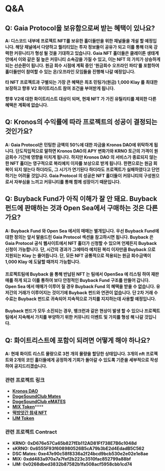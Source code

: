 # Q\&A

## Q: Gaia Protocol을 보유함으로써 받는 혜택이 있나요?

**A: 디스코드 내부에 프로젝트 NFT를 보유한 홀더들만을 위한 채널들을 개설 할 예정입니다. 해당 채널에서 다양하고 퀄리티있는 투자 정보들이 공유가 되고 이를 통해 더욱 강력한 커뮤니티가 형성 될 것을 기대하고 있습니다. Gaia NFT 홀더들은 클레이튼 생태계 안에서 이와 같은 질 높은 커뮤니티 소속감을 가질 수 있고, 이는 NFT 의 가치가 상승하게 되는 선순환이 됩니다. 원금 회수 시점에 계획 중인 ‘원금회수 오프라인 파티’를 포함하여 홀더들만이 참여할 수 있는 온/오프라인 모임들을 진행해 나갈 예정입니다.**

**타 NFT 프로젝트과 구별되는 가장 큰 혜택은 최초 민팅가(원금) 1,000 Klay 를 최대한 보장하고 향후 V2 화이트리스트 참여 조건을 부여받게 됩니다.**

**향후 V2에 대한 화이트리스트 대상이 되며, 현재 NFT 가 가진 유틸리티를 제외한 다른 혜택은 계획에 없습니다.**

## Q: Kronos의 수익률에 따라 프로젝트의 성공이 결정되는 것인가요?

#### A: Gaia Protocol은 민팅한 금액의 50%에 대한 자금을 Kronos DAO에 위탁하게 됩니다. 단도직입적으로 말하면 Kronos DAO의 APY 변화가와 KRNO 토근의 가격이 원금회수 기간에 영향을 미치게 됩니다. 하지만 Kronos DAO 의 서비스가 종료되지 않는 한 NFT 홀더는 영구적으로 복리예치 이자를 보상으로 받게 됩니다. 한편으로는 원금 회복이 되지 않는다 하더라도, 그 시기가 연기된다 하더라도 프로젝트가 실패하였다고 단언하기는 어려울 것입니다. Gaia Protocol 의 성공은 NFT 홀더들이 커뮤니티의 구성원으로서 자부심을 느끼고 커뮤니티를 통해 함께 성장이기 때문입니다.

## Q: Buyback Fund가 아직 이해가 잘 안 돼요. Buyback 펀드에 판매하는 것과 Open Sea에서 구매하는 것은 다른가요?

#### A: Buyback Fund 와 Open Sea 에서의 매매는 별개입니다. 우선 Buyback Fund에 대한 정의는 앞서 말씀드린 Gaia Protocol 섹션을 참고하시면 됩니다. Buyback 은 Gaia Protocol 공식 웹사이트에서 NFT 홀더가 신청할 수 있으며 언제든지 Buyback 신청이 가능합니다. 단, 시간의 경과가 그에따라 예치된 복리 이자만큼 Buyback 으로 지원되는 Klay 는 줄어듭니다. 단, 모든 NFT 공통적으로 적용되는 원금 회수금액이 1,000 Klay 에 도달할 때까지 가능합니다.

#### 프로젝트팀에 Buyback 을 통해 반납된 NFT 는 팀에서 OpenSea 에 리스팅 하여 재판매를 하게 되고 이를 통하여 보다 안정적인 Buyback Fund 구조를 만들어 갑니다. Open Sea 에서 매매가 이루어 질 경우 Buyback Fund 의 혜택을 받을 수 없습니다. 유저간의 거래가 이루어지는 것이기에 Buyback 펀드와 연관이 없습니다. 단 2차 거래 수수료는 Buyback 펀드로 귀속되어 지속적으로 가치를 지지하는데 사용할 예정입니다.

#### **Buyback 펀드가 모두 소진되는 경우, 뱅크런과 같은 현상이 발생 할 수 있으나 프로젝트 팀에서 지속해서 가치를 부양하기 위한 커뮤니티 이벤트 및 가치를 형성 해 나갈 것입니다.**

## Q: 화이트리스트에 포함이 되려면 어떻게 해야 하나요?

#### A: 현재 화이트 리스트 물량으로 3천 개의 물량을 할당한 상태입니다. 3개의 nft 프로젝트와 2개의 코인 홀더들에게 공정하게 기회가 돌아갈 수 있도록 기준을 세부적으로 작성하여 공지드리겠습니다.

### 관련 프로젝트 링크

* [**Kronos DAO**](https://kronosdao.finance)
* [**DogeSoundClub Mates**](https://opensea.io/collection/dogesoundclub-mates)
* [**DogeSoundClub eMATES**](https://opensea.io/collection/dogesoundclub-emates)
* [**MIX Token**](https://mix.info)****
* [**떡방앗간 참새 NFT**](https://klu.bs/pfp/0x29d05593116C443da54DaBFB4e5322DEA2fff8Cd)
* [**IJM Token**](https://tteok.org)

### 관련 프로젝트 Contract

* **KRNO: 0xD676e57Ca65b827fEb112AD81Ff738E7B6c1048d**
* **sKRNO: 0x6555F93f608980526B5cA79b3bE2d4EdadB5C562**
* **DSC Mates: 0xe47e90c58f8336a2f24bcd9bcb530e2e02e1e8ae**
* **MIX: 0xdd483a970a7a7fef2b223c3510fac852799a88bf**
* **IJM: 0x0268dbed3832b87582b1fa508acf5958cbb1cd74**
